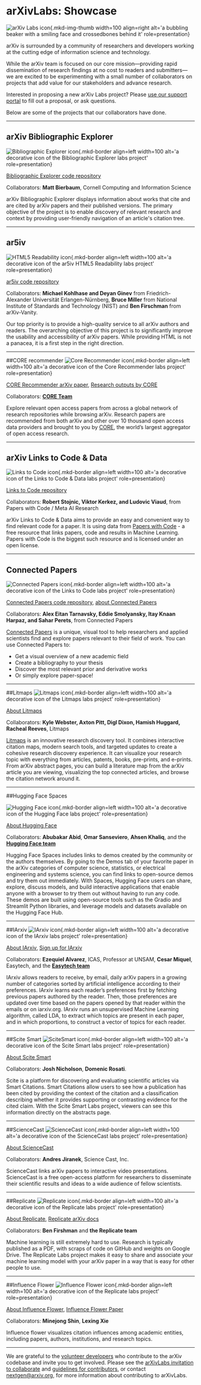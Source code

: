 # arXivLabs: Showcase
![arXiv Labs icon](images/smileybones-labs-icon.png){.mkd-img-thumb width=100 align=right alt='a bubbling beaker with a smiling face and crossedbones behind it' role=presentation}

arXiv is surrounded by a community of researchers and developers working at the cutting edge of information science and technology.

While the arXiv team is focused on our core mission—providing rapid dissemination of research findings at no cost to readers and submitters—we are excited to be experimenting with a small number of collaborators on projects that add value for our stakeholders and advance research.

Interested in proposing a new arXiv Labs project? Please [use our support portal](https://arxiv-org.atlassian.net/servicedesk/customer/portal/6) to fill out a proposal, or ask questions.

Below are some of the projects that our collaborators have done.
___
## arXiv Bibliographic Explorer
![Bibliographic Explorer icon](images/bib-explorer.png){.mkd-border align=left width=100 alt='a decorative icon of the Bibliographic Explorer labs project' role=presentation}

[Bibliographic Explorer code repository](https://github.com/mattbierbaum/arxiv-bib-overlay)

Collaborators: **Matt Bierbaum**, Cornell Computing and Information Science

arXiv Bibliographic Explorer displays information about works that cite and are cited by arXiv papers and their published versions. The primary objective of the project is to enable discovery of relevant research and context by providing user-friendly navigation of an article's citation tree.
___
## ar5iv
![HTML5 Readability icon](images/ar5iv-logo.png){.mkd-border align=left width=100 alt='a decorative icon of the ar5iv HTML5 Readability labs project' role=presentation}

[ar5iv code repository](https://github.com/cul-it/arxiv-readability)

Collaborators: **Michael Kohlhase and Deyan Ginev** from Friedrich-Alexander Universität Erlangen-Nürnberg, **Bruce Miller** from National Institute of Standards and Technology (NIST) and **Ben Firschman** from arXiv-Vanity.

Our top priority is to provide a high-quality service to all arXiv authors and readers. The overarching objective of this project is to significantly improve the usability and accessibility of arXiv papers. While providing HTML is not a panacea, it is a first step in the right direction.
___
##CORE recommender
![Core Recommender icon](images/CORE.png){.mkd-border align=left width=100 alt='a decorative icon of the Core Recommender labs project' role=presentation}

[CORE Recommender arXiv paper](https://arxiv.org/abs/1705.00578), [Research outputs by CORE](https://core.ac.uk/about/research-outputs/)

Collaborators: **[CORE Team](https://core.ac.uk/about/#team)**

Explore relevant open access papers from across a global network of research repositories while browsing arXiv. Research papers are recommended from both arXiv and other over 10 thousand open access data providers and brought to you by <a href="https://core.ac.uk/" target="_blank" rel="noopener">CORE</a>, the world’s largest aggregator of open access research.
___
## arXiv Links to Code & Data
![Links to Code icon](images/pwc-logo.png){.mkd-border align=left width=100 alt='a decorative icon of the Links to Code & Data labs project' role=presentation}

[Links to Code repository](https://github.com/arXiv/arxiv-browse/tree/develop/browse/static/js/paperswithcode.js)

Collaborators: **Robert Stojnic, Viktor Kerkez, and Ludovic Viaud**, from Papers with Code / Meta AI Research

arXiv Links to Code & Data aims to provide an easy and convenient way to find relevant code for a paper. It is using data from <a href="https://paperswithcode.com" target="_blank" rel="noopener"> Papers with Code</a> - a free resource that links papers, code and results in Machine Learning. Papers with Code is the biggest such resource and is licensed under an open license.
___
## Connected Papers
![Connected Papers icon](images/connected-papers.png){.mkd-border align=left width=100 alt='a decorative icon of the Links to Code labs project' role=presentation}

[Connected Papers code repository](https://github.com/arXiv/arxiv-browse/tree/develop/browse/static/js/connectedpapers.js), [about Connected Papers](https://www.connectedpapers.com/about)

Collaborators:
**Alex Eitan Tarnavsky, Eddie Smolyansky, Itay Knaan Harpaz, and Sahar Perets**, from Connected Papers

<a href="https://www.connectedpapers.com" target="_blank" rel="noopener">Connected Papers</a> is a unique, visual tool to help researchers and applied scientists find and explore papers relevant to their field of work. You can use Connected Papers to:

* Get a visual overview of a new academic field
* Create a bibliography to your thesis
* Discover the most relevant prior and derivative works
* Or simply explore paper-space!
___
##Litmaps
![Litmaps icon](images/litmaps-logo-square-white.png){.mkd-border align=left width=100 alt='a decorative icon of the Litmaps labs project' role=presentation}

[About Litmaps](https://www.litmaps.co/about)

Collaborators:
**Kyle Webster, Axton Pitt, Digl Dixon, Hamish Huggard, Racheal Reeves**, Litmaps

<a href="https://www.litmaps.co" target="_blank" rel="noopener">Litmaps</a> is an innovative research discovery tool. It combines interactive citation maps, modern search tools, and targeted updates to create a cohesive research discovery experience. It can visualize your research topic with everything from articles, patents, books, pre-prints, and e-prints. From arXiv abstract pages, you can build a literature map from the arXiv article you are viewing, visualizing the top connected articles, and browse the citation network around it.
___
##Hugging Face Spaces

![Hugging Face icon](images/huggingface-logo.png){.mkd-border align=left width=100 alt='a decorative icon of the Hugging Face labs project' role=presentation}

[About Hugging Face](https://huggingface.co/huggingface)

Collaborators: **Abubakar Abid**, **Omar Sanseviero**, **Ahsen Khaliq**, and the **[Hugging Face team](https://huggingface.co/huggingface)**

 Hugging Face Spaces includes links to demos created by the community or the authors themselves. By going to the Demos tab of your favorite paper in the arXiv categories of computer science, statistics, or electrical engineering and systems science, you can find links to open-source demos and try them out immediately. With Spaces, Hugging Face users can share, explore, discuss models, and build interactive applications that enable anyone with a browser to try them out without having to run any code. These demos are built using open-source tools such as the Gradio and Streamlit Python libraries, and leverage models and datasets available on the Hugging Face Hub.
___
##IArxiv
![IArxiv icon](images/iarxiv-logo.jpg){.mkd-border align=left width=100 alt='a decorative icon of the IArxiv labs project' role=presentation}

[About IArxiv](https://iarxiv.org/about), [Sign up for IArxiv](https://iarxiv.org/home)

Collaborators: **Ezequiel Alvarez**, ICAS, Professor at UNSAM, **Cesar Miquel**, Easytech, and the **[Easytech team](https://iarxiv.org/about)**

IArxiv allows readers to receive, by email, daily arXiv papers in a growing number of categories sorted by artificial intelligence according to their preferences. IArxiv learns each reader’s preferences first by fetching previous papers authored by the reader. Then, those preferences are updated over time based on the papers opened by that reader within the emails or on iarxiv.org. IArxiv runs an unsupervised Machine Learning algorithm, called LDA, to extract which topics are present in each paper, and in which proportions, to construct a vector of topics for each reader.
___
##Scite Smart
![SciteSmart icon](images/Scite-logo.png){.mkd-border align=left width=100 alt='a decorative icon of the Scite Smart labs project' role=presentation}

[About Scite Smart](https://scite.ai/)

Collaborators: **Josh Nicholson**, **Domenic Rosati**.

Scite is a platform for discovering and evaluating scientific articles via Smart Citations. Smart Citations allow users to see how a publication has been cited by providing the context of the citation and a classification describing whether it provides supporting or contrasting evidence for the cited claim. With the Scite Smart Labs project, viewers can see this information directly on the abstracts page.
___
##ScienceCast
![ScienceCast icon](images/sciencecast-logo.png){.mkd-border align=left width=100 alt='a decorative icon of the ScienceCast labs project' role=presentation}

[About ScienceCast](https://sciencecast.org/pages/about)

Collaborators: **Andres Jiranek**, Science Cast, Inc.

ScienceCast links arXiv papers to interactive video presentations. ScienceCast is a free open-access platform for researchers to disseminate their scientific results and ideas to a wide audience of fellow scientists.
___
##Replicate
![Replicate icon](images/replicate-logo.png){.mkd-border align=left width=100 alt='a decorative icon of the Replicate labs project' role=presentation}

[About Replicate](https://replicate.com/about), [Replicate arXiv docs](https://replicate.com/docs/arxiv)

Collaborators: **Ben Firshman** and **the Replicate team**

Machine learning is still extremely hard to use. Research is typically published as a PDF, with scraps of code on GitHub and weights on Google Drive. The Replicate Labs project makes it easy to share and associate your machine learning model with your arXiv paper in a way that is easy for other people to use.
___

##Influence Flower
![Influence Flower icon](images/influence-flower.png){.mkd-border align=left width=100 alt='a decorative icon of the Replicate labs project' role=presentation}

[About Influence Flower](https://influencemap.cmlab.dev/), [Influence Flower Paper](https://arxiv.org/abs/1907.12748)

Collaborators: **Minejong Shin**, **Lexing Xie**

Influence flower visualizes citation influences among academic entities, including papers, authors, institutions, and research topics.
___



We are grateful to the [volunteer developers](https://arxiv.org/about/people/developers) who contribute to the arXiv codebase and invite you to get involved. Please see the [arXivLabs invitation to collaborate](https://arxiv.org) and [guidelines for contributors](https://github.com/arXiv/.github/blob/master/CONTRIBUTING.md), or contact nextgen@arxiv.org, for more information about contributing to arXivLabs.
